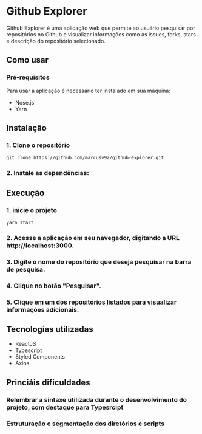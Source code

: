 # Github Explorer

Github Explorer é uma aplicação web que permite ao usuário pesquisar por repositórios no Github e visualizar informações como as issues, forks, stars e descrição do repositório selecionado.

## Como usar

### Pré-requisitos

Para usar a aplicação é necessário ter instalado em sua máquina:
  - Nose.js
  - Yarn
  
## Instalação

### 1. Clone o repositório

```git clone https://github.com/marcusv92/github-explorer.git```

### 2. Instale as dependências:

## Execução

### 1. inicie o projeto

```yarn start```

### 2. Acesse a aplicação em seu navegador, digitando a URL http://localhost:3000.

### 3. Digite o nome do repositório que deseja pesquisar na barra de pesquisa.

### 4. Clique no botão "Pesquisar".

### 5. Clique em um dos repositórios listados para visualizar informações adicionais.

## Tecnologias utilizadas

- ReactJS
- Typescript
- Styled Components
- Axios

## Princiáis dificuldades

### Relembrar a sintaxe utilizada durante o desenvolvimento do projeto, com destaque para Typesrcipt
### Estruturação e segmentação dos diretórios e scripts 
